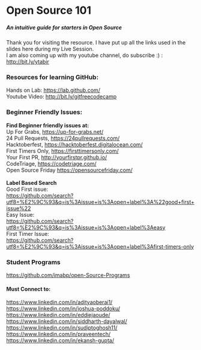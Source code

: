 # Open Source 101
##### An intuitive guide for starters in Open Source

Thank you for visiting the resource. 
I have put up all the links used in the slides here during my Live Session. <br/>
I am also coming up with my youtube channel, do subscribe :) :
http://bit.ly/ytabir




### Resources for learning GitHub:

Hands on Lab: https://lab.github.com/
<br/>
Youtube Video: http://bit.ly/gitfreecodecamp


### Beginner Friendly Issues:
<b>Find Beginner friendly issues at:</b>
<br/>
Up For Grabs,  https://up-for-grabs.net/<br/>
24 Pull Requests, https://24pullrequests.com/<br/>
Hacktoberfest, https://hacktoberfest.digitalocean.com/<br/>
First Timers Only, https://firsttimersonly.com/<br/>
Your First PR, http://yourfirstpr.github.io/<br/>
CodeTriage, https://codetriage.com/<br/>
Open Source Friday https://opensourcefriday.com/<br/>
<br/>
<b> Label Based Search </b><br/>
Good First issue:<br/>
https://github.com/search?utf8=%E2%9C%93&q=is%3Aissue+is%3Aopen+label%3A%22good+first+issue%22<br/>
Easy Issue:<br/>
https://github.com/search?utf8=%E2%9C%93&q=is%3Aissue+is%3Aopen+label%3Aeasy<br/>
First Timer Issue:<br/>
https://github.com/search?utf8=%E2%9C%93&q=is%3Aissue+is%3Aopen+label%3Afirst-timers-only<br/>


### Student Programs
https://github.com/imabp/open-Source-Programs


#### Must Connect to:<br/>
https://www.linkedin.com/in/adityaoberai1/<br/>
https://www.linkedin.com/in/joshua-poddoku/<br/>
https://www.linkedin.com/in/eddiejaoude/<br/>
https://www.linkedin.com/in/siddharth-dayalwal/<br/>
https://www.linkedin.com/in/sudiptoghosh11/<br/>
https://www.linkedin.com/in/praveentech/<br/>
https://www.linkedin.com/in/ekansh-gupta/
